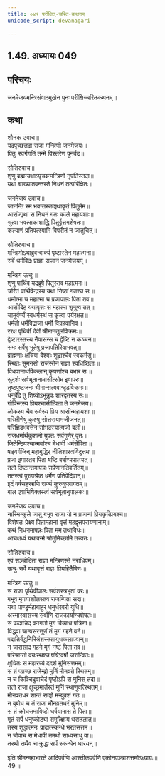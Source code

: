 ```yaml
---
title: ०४९ परीक्षित्-चरित-कथनम्
unicode_script: devanagari

---
```

## 1.49. अध्यायः 049

## परिचयः

जनमेजयमन्त्रिसंवादमुखेन पुनः परीक्षिच्चरितकथनम्॥  

## कथा

शौनक उवाच॥  
यदपृच्छत्तदा राजा मन्त्रिणो जनमेजयः॥  
पितुः स्वर्गगतिं तन्मे विस्तरेण पुनर्वद॥  

सौतिरुवाच॥  
शृणु ब्रह्मन्यथाऽपृच्छन्मन्त्रिणो नृपतिस्तदा॥  
यथा चाख्यातवन्तस्ते निधनं तत्परिक्षितः॥  

जनमेजय उवाच॥  
जानन्ति स्म भवन्तस्तद्यथावृत्तं पितुर्मम॥  
आसीद्यथा स निधनं गतः काले महायशाः॥  
श्रुत्वा भवत्सकाशाद्धि पितुर्वृत्तमशेषतः॥  
कल्याणं प्रतिपत्स्यामि विपरीतं न जातुचित्॥  

सौतिरुवाच॥  
मन्त्रिणोऽथाब्रुवन्वाक्यं पृष्टास्तेन महात्मना॥  
सर्वे धर्मविदः प्राज्ञा राजानं जनमेजयम्॥  

मन्त्रिण ऊचुः॥  
शृणु पार्थिव यद्ब्रूषे पितुस्तव महात्मनः॥  
चरितं पार्थिवेन्द्रस्य यथा निष्ठां गतश्च सः॥  
धर्मात्मा च महात्मा च प्रजापालः पिता तव॥  
आसीदिह यथावृत्तः स महात्मा शृणुष्व तत्॥  
चातुर्वर्ण्यं स्वधर्मस्थं स कृत्वा पर्यरक्षत॥  
धर्मतो धर्मविद्राजा धर्मो विग्रहवानिव॥  
ररक्ष पृथिवीं देवीं श्रीमानतुलविक्रमः॥  
द्वेष्टारस्तस्य नैवासन्स च द्वेष्टि न कञ्चन॥  
समः सर्वेषु भूतेषु प्रजापतिरिवाभवत्॥  
ब्राह्मणाः क्षत्रिया वैश्याः शूद्राश्चैव स्वकर्मसु॥  
स्थितः सुमनसो राजंस्तेन राज्ञा स्वधिष्ठिताः॥  
विधवानाथविकलान् कृपणांश्च बभार सः॥  
सुदर्शः सर्वभूतानामासीत्सोम इवापरः॥  
तुष्टपुष्टजनः श्रीमान्सत्यवाग्दृढविक्रमः॥  
धनुर्वेदे तु शिष्योऽभून्नृपः शारद्वतस्य सः॥  
गोविन्दस्य प्रियश्चासीत्पिता ते जनमेजय॥  
लोकस्य चैव सर्वस्य प्रिय आसीन्महायशाः॥  
परिक्षीणेषु कुरुषु सोत्तरायामजीजनत्॥  
परिक्षिदभवत्तेन सौभद्रस्यात्मजो बली॥  
राजधर्मार्थकुशलो युक्तः सर्वगुणैर् वृतः॥  
जितेन्द्रियश्चात्मवांश्च मेधावी धर्मसेविता॥  
षड्वर्गजिन् महाबुद्धिर् नीतिशास्त्रविदुत्तमः॥  
प्रजा इमास्तव पिता षष्टि वर्षाण्यपालयत्॥  
ततो दिष्टान्तमापन्नः सर्पेणानतिवर्तितम्॥  
ततस्त्वं पुरुषश्रेष्ठ धर्मेण प्रतिपेदिवान्॥  
इदं वर्षसहस्राणि राज्यं कुरुकुलागतम्॥  
बाल एवाभिषिक्तस्त्वं सर्वभूतानुपालकः॥  

जनमेजय उवाच॥  
नास्मिन्कुले जातु बभूव राजा यो न प्रजानां प्रियकृत्प्रियश्च॥  
विशेषतः प्रेक्ष्य पितामहानां वृत्तं महद्वृत्तपरायणानाम्॥  
कथं निधनमापन्नः पिता मम तथाविधः॥  
आचक्षध्वं यथावन्मे श्रोतुमिच्छामि तत्त्वतः॥  

सौतिरुवाच॥  
एवं सञ्चोदिता राज्ञा मन्त्रिणस्ते नराधिपम्॥  
ऊचुः सर्वे यथावृत्तं राज्ञः प्रियहितैषिणः॥  

मन्त्रिण ऊचुः॥  
स राजा पृथिवीपालः सर्वशस्त्रभृतां वरः॥  
बभूव मृगयाशीलस्तव राजन्पिता सदा॥  
यथा पाण्डुर्महाबाहुर् धनुर्धरवरो युधि॥  
अस्मास्वासज्य सर्वाणि राजकार्याण्यशेषतः॥  
स कदाचिद् वनगतो मृगं विव्याध पत्रिणा॥  
विद्ध्वा चान्वसरत्तूर्णं तं मृगं गहने वने॥  
पदातिर्बद्धनिस्त्रिंशस्ततायुधकलापवान्॥  
न चाससाद गहने मृगं नष्टं पिता तव॥  
परिश्रान्तो वयःस्थश्च षष्टिवर्षो जरान्वितः॥  
क्षुधितः स महारण्ये ददर्श मुनिसत्तमम्॥  
स तं पप्रच्छ राजेन्द्रो मुनिं मौनव्रते स्थितम्॥  
न च किञ्चिदुवाचेदं पृष्टोऽपि स मुनिस् तदा॥  
ततो राजा क्षुच्छ्रमार्तस्तं मुनिं स्थाणुवत्स्थितम्॥  
मौनव्रतधरं शान्तं सद्यो मन्युवशं गतः॥  
न बुबोध च तं राजा मौनव्रतधरं मुनिम्॥  
स तं क्रोधसमाविष्टो धर्षयामास ते पिता॥  
मृतं सर्पं धनुष्कोट्या समुत्क्षिप्य धरातलात्॥  
तस्य शुद्धात्मनः प्रादात्स्कन्धे भरतसत्तम॥  
न चोवाच स मेधावी तमथो साध्वसाधु वा॥  
तस्थौ तथैव चाक्रुद्धः सर्पं स्कन्धेन धारयन्॥  

इति श्रीमन्महाभारते आदिपर्वणि आस्तीकपर्वणि एकोनपञ्चाशत्तमोऽध्यायः॥  
49 ॥  